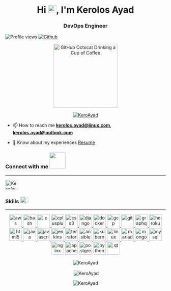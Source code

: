 <h1 align="center">Hi <img src="https://media.giphy.com/media/hvRJCLFzcasrR4ia7z/giphy.gif" width="25">, I'm Kerolos Ayad</h1>
<h3 align="center">DevOps Engineer</h3>

![Profile views](https://komarev.com/ghpvc/?username=KeroAyad&label=Profile%20views&color=0e75b6&style=flat)
[![Github](https://img.shields.io/github/followers/KeroAyad?label=Follow&style=social)](https://github.com/KeroAyad)

<div align=center>
        <img src="https://raw.githubusercontent.com/KeroAyad/KeroAyad/main/images/GitHub.png" alt="GitHub Octocat Drinking a Cup of Coffee" height="200">
</div>

<p align="center"> <a href="https://github.com/ryo-ma/github-profile-trophy"><img src="https://github-profile-trophy.vercel.app/?username=KeroAyad" alt="KeroAyad" /></a> </p>

- 📫 How to reach me **kerolos.ayad@linux.com, kerolos.ayad@outlook.com**

- 📄 Know about my experiences [Resume](https://drive.google.com/file/d/1rd0d-GchOi9UXZQbSVbYwwwX6urtpAA4/view?usp=sharing)

<h3 align="left">Connect with me <img src='https://raw.githubusercontent.com/ShahriarShafin/ShahriarShafin/main/Assets/handshake.gif' width="50px"></h3>

***

<p align="left">
<a href="https://linkedin.com/in/KeroAyad" target="blank"><img align="center" src="https://raw.githubusercontent.com/rahuldkjain/github-profile-readme-generator/master/src/images/icons/Social/linked-in-alt.svg" alt="KeroAyad" height="30" width="40" /></a>
</p>


<h3 align="left">Skills <img src = "https://media2.giphy.com/media/QssGEmpkyEOhBCb7e1/giphy.gif?cid=ecf05e47a0n3gi1bfqntqmob8g9aid1oyj2wr3ds3mg700bl&rid=giphy.gif" width=25px height=20px></h3>

***

<p align="center"> <a href="https://aws.amazon.com" target="_blank" rel="noreferrer"> <img src="https://raw.githubusercontent.com/KeroAyad/KeroAyad/main/icons/amazonwebservices/amazonwebservices-original-wordmark.svg" alt="aws" width="40" height="40"/> </a> <a href="https://www.gnu.org/software/bash/" target="_blank" rel="noreferrer"> <img src="https://raw.githubusercontent.com/KeroAyad/KeroAyad/main/icons/bash/bash-original.svg" alt="bash" width="40" height="40"/> </a> <a href="https://www.cprogramming.com/" target="_blank" rel="noreferrer"> <img src="https://raw.githubusercontent.com/KeroAyad/KeroAyad/main/icons/c/c-original.svg" alt="c" width="40" height="40"/> </a> <a href="https://www.w3schools.com/cpp/" target="_blank" rel="noreferrer"> <img src="https://raw.githubusercontent.com/KeroAyad/KeroAyad/main/icons/cplusplus/cplusplus-original.svg" alt="cplusplus" width="40" height="40"/> </a> <a href="https://www.w3schools.com/css/" target="_blank" rel="noreferrer"> <img src="https://raw.githubusercontent.com/KeroAyad/KeroAyad/main/icons/css3/css3-original-wordmark.svg" alt="css3" width="40" height="40"/> </a> <a href="https://www.djangoproject.com/" target="_blank" rel="noreferrer"> <img src="https://raw.githubusercontent.com/KeroAyad/KeroAyad/main/icons/django/django-plain-wordmark.svg" alt="django" width="40" height="40"/> </a> <a href="https://www.docker.com/" target="_blank" rel="noreferrer"> <img src="https://raw.githubusercontent.com/KeroAyad/KeroAyad/main/icons/docker/docker-original-wordmark.svg" alt="docker" width="40" height="40"/> </a> <a href="https://cloud.google.com" target="_blank" rel="noreferrer"> <img src="https://raw.githubusercontent.com/KeroAyad/KeroAyad/main/icons/googlecloud/googlecloud-original.svg" alt="gcp" width="40" height="40"/> </a> <a href="https://git-scm.com/" target="_blank" rel="noreferrer"> <img src="https://raw.githubusercontent.com/KeroAyad/KeroAyad/main/icons/git/git-original.svg" alt="git" width="40" height="40"/> </a> <a href="https://graphql.org" target="_blank" rel="noreferrer"> <img src="https://raw.githubusercontent.com/KeroAyad/KeroAyad/main/icons/graphql/graphql-plain.svg" alt="graphql" width="40" height="40"/> </a> <a href="https://heroku.com" target="_blank" rel="noreferrer"> <img src="https://raw.githubusercontent.com/KeroAyad/KeroAyad/main/icons/heroku/heroku-icon.svg" alt="heroku" width="40" height="40"/> </a> <a href="https://www.w3.org/html/" target="_blank" rel="noreferrer"> <img src="https://raw.githubusercontent.com/KeroAyad/KeroAyad/main/icons/html5/html5-original-wordmark.svg" alt="html5" width="40" height="40"/> </a> <a href="https://www.java.com" target="_blank" rel="noreferrer"> <img src="https://raw.githubusercontent.com/KeroAyad/KeroAyad/main/icons/java/java-original.svg" alt="java" width="40" height="40"/> </a> <a href="https://developer.mozilla.org/en-US/docs/Web/JavaScript" target="_blank" rel="noreferrer"> <img src="https://raw.githubusercontent.com/KeroAyad/KeroAyad/main/icons/javascript/javascript-original.svg" alt="javascript" width="40" height="40"/> </a> <a href="https://www.jenkins.io" target="_blank" rel="noreferrer"> <img src="https://raw.githubusercontent.com/KeroAyad/KeroAyad/main/icons/jenkins/jenkins-original.svg" alt="jenkins" width="40" height="40"/> </a> <a href="https://www.terraform.io/" target="_blank" rel="noreferrer"> <img src="https://raw.githubusercontent.com/KeroAyad/KeroAyad/main/icons/terraform/terraform-original-wordmark.svg" alt="terraform" width="40" height="40"/> </a> <a href="https://www.ansible.com/" target="_blank" rel="noreferrer"> <img src="https://raw.githubusercontent.com/KeroAyad/KeroAyad/main/icons/ansible/ansible-original-wordmark.svg" alt="ansible" width="40" height="40"/> </a>  <a href="https://kubernetes.io" target="_blank" rel="noreferrer"> <img src="https://raw.githubusercontent.com/KeroAyad/KeroAyad/main/icons/kubernetes/kubernetes-icon.svg" alt="kubernetes" width="40" height="40"/> </a> <a href="https://www.linux.org/" target="_blank" rel="noreferrer"> <img src="https://raw.githubusercontent.com/KeroAyad/KeroAyad/main/icons/linux/linux-original.svg" alt="linux" width="40" height="40"/> </a> <a href="https://mariadb.org/" target="_blank" rel="noreferrer"> <img src="https://raw.githubusercontent.com/KeroAyad/KeroAyad/main/icons/mariadb/mariadb-icon.svg" alt="mariadb" width="40" height="40"/> </a> <a href="https://www.mongodb.com/" target="_blank" rel="noreferrer"> <img src="https://raw.githubusercontent.com/KeroAyad/KeroAyad/main/icons/mongodb/mongodb-original-wordmark.svg" alt="mongodb" width="40" height="40"/> </a> <a href="https://www.mysql.com/" target="_blank" rel="noreferrer"> <img src="https://raw.githubusercontent.com/KeroAyad/KeroAyad/main/icons/mysql/mysql-original-wordmark.svg" alt="mysql" width="40" height="40"/> </a> <a href="https://www.nginx.com" target="_blank" rel="noreferrer"> <img src="https://raw.githubusercontent.com/KeroAyad/KeroAyad/main/icons/nginx/nginx-original.svg" alt="nginx" width="40" height="40"/> </a> <a href="https://httpd.apache.org/" target="_blank" rel="noreferrer"> <img src="https://raw.githubusercontent.com/KeroAyad/KeroAyad/main/icons/apache/apache-original-wordmark.svg" alt="apache" width="40" height="40"/> </a> <a href="https://www.postgresql.org" target="_blank" rel="noreferrer"> <img src="https://raw.githubusercontent.com/KeroAyad/KeroAyad/main/icons/postgresql/postgresql-original-wordmark.svg" alt="postgresql" width="40" height="40"/> </a> <a href="https://www.python.org" target="_blank" rel="noreferrer"> <img src="https://raw.githubusercontent.com/KeroAyad/KeroAyad/main/icons/python/python-original.svg" alt="python" width="40" height="40"/> </a> <a href="https://www.qt.io/" target="_blank" rel="noreferrer"> <img src="https://raw.githubusercontent.com/KeroAyad/KeroAyad/main/icons/qt/Qt_logo_2016.svg" alt="qt" width="40" height="40"/> </a> </p>

<div align="center">
<p><img align="center" src="https://github-readme-stats.vercel.app/api/top-langs?username=KeroAyad&show_icons=true&locale=en&layout=compact" alt="KeroAyad" /></p>

<p>&nbsp;<img align="center" src="https://github-readme-stats.vercel.app/api?username=KeroAyad&show_icons=true&locale=en" alt="KeroAyad" /></p>

<p><img align="center" src="https://github-readme-streak-stats.herokuapp.com/?user=KeroAyad" alt="KeroAyad" /></p>
</div>


<!-- <div align="center">
<p><img align="center" src="https://raw.githubusercontent.com/Adam-pw/Adam-pw/main/animation_500_kxa883sd.gif" alt="adam-pw" /></p>
</div> -->
